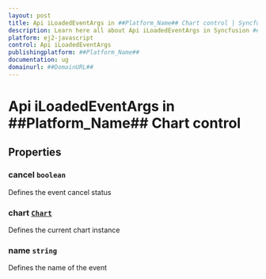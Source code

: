 ```yaml
---
layout: post
title: Api iLoadedEventArgs in ##Platform_Name## Chart control | Syncfusion
description: Learn here all about Api iLoadedEventArgs in Syncfusion ##Platform_Name## Chart control of Syncfusion Essential JS 2 and more.
platform: ej2-javascript
control: Api iLoadedEventArgs 
publishingplatform: ##Platform_Name##
documentation: ug
domainurl: ##DomainURL##
---
```


# Api iLoadedEventArgs in ##Platform_Name## Chart control

## Properties

### cancel `boolean`

Defines the event cancel status

### chart [`Chart`](./api-chart.html)

Defines the current chart instance

### name `string`

Defines the name of the event
